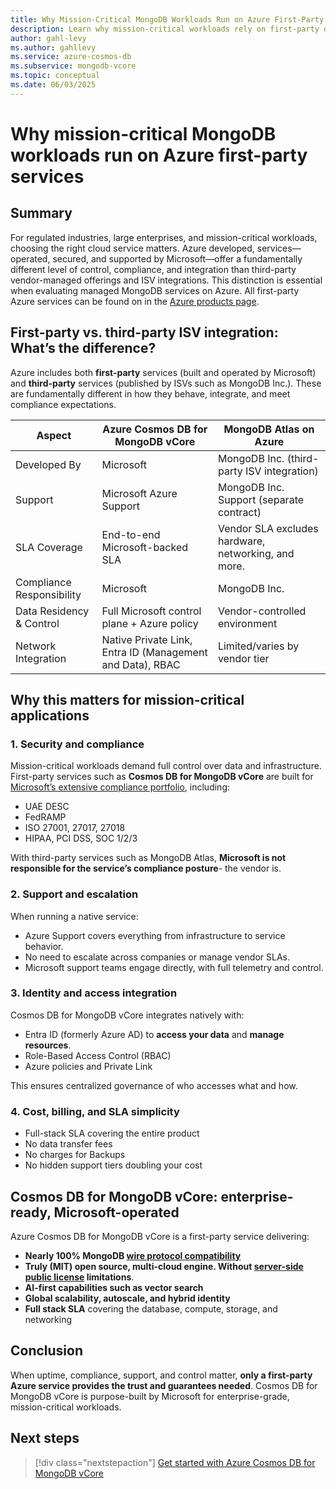 ```yaml
---
title: Why Mission-Critical MongoDB Workloads Run on Azure First-Party Services
description: Learn why mission-critical workloads rely on first-party database services.
author: gahl-levy
ms.author: gahllevy
ms.service: azure-cosmos-db
ms.subservice: mongodb-vcore
ms.topic: conceptual
ms.date: 06/03/2025
---
```


# Why mission-critical MongoDB workloads run on Azure first-party services

## Summary

For regulated industries, large enterprises, and mission-critical workloads, choosing the right cloud service matters. Azure developed, services—operated, secured, and supported by Microsoft—offer a fundamentally different level of control, compliance, and integration than third-party vendor-managed offerings and ISV integrations. This distinction is essential when evaluating managed MongoDB services on Azure. All first-party Azure services can be found on in the [Azure products page](https://azure.microsoft.com/products). 

## First-party vs. third-party ISV integration: What’s the difference?

Azure includes both **first-party** services (built and operated by Microsoft) and **third-party** services (published by ISVs such as MongoDB Inc.). These are fundamentally different in how they behave, integrate, and meet compliance expectations.

| Aspect                     | Azure Cosmos DB for MongoDB vCore             | MongoDB Atlas on Azure                         |
|---------------------------|-----------------------------------------------|------------------------------------------------|
| Developed By               | Microsoft                                     | MongoDB Inc. (third-party ISV integration)                 |
| Support                   | Microsoft Azure Support                       | MongoDB Inc. Support (separate contract)       |
| SLA Coverage              | End-to-end Microsoft-backed SLA                          | Vendor SLA excludes hardware, networking, and more.                           |
| Compliance Responsibility | Microsoft                                     | MongoDB Inc.                                   |
| Data Residency & Control  | Full Microsoft control plane + Azure policy   | Vendor-controlled environment                  |
| Network Integration       | Native Private Link, Entra ID (Management and Data), RBAC           | Limited/varies by vendor tier                  |

## Why this matters for mission-critical applications

### 1. **Security and compliance**

Mission-critical workloads demand full control over data and infrastructure. First-party services such as **Cosmos DB for MongoDB vCore** are built for [Microsoft’s extensive compliance portfolio](https://learn.microsoft.com/azure/compliance/), including:

- UAE DESC
- FedRAMP
- ISO 27001, 27017, 27018
- HIPAA, PCI DSS, SOC 1/2/3

With third-party services such as MongoDB Atlas, **Microsoft is not responsible for the service’s compliance posture**- the vendor is.

### 2. **Support and escalation**

When running a native service:

- Azure Support covers everything from infrastructure to service behavior.
- No need to escalate across companies or manage vendor SLAs.
- Microsoft support teams engage directly, with full telemetry and control.

### 3. **Identity and access integration**

Cosmos DB for MongoDB vCore integrates natively with:

- Entra ID (formerly Azure AD) to **access your data** and **manage resources**. 
- Role-Based Access Control (RBAC)
- Azure policies and Private Link

This ensures centralized governance of who accesses what and how.

### 4. **Cost, billing, and SLA simplicity**

- Full-stack SLA covering the entire product
- No data transfer fees
- No charges for Backups
- No hidden support tiers doubling your cost

## Cosmos DB for MongoDB vCore: enterprise-ready, Microsoft-operated

Azure Cosmos DB for MongoDB vCore is a first-party service delivering:

- **Nearly 100% MongoDB [wire protocol compatibility](./managed-service-compatibility.md)**
- **Truly (MIT) open source, multi-cloud engine. Without [server-side public license](https://en.wikipedia.org/wiki/Server_Side_Public_License) limitations**.
- **AI-first capabilities such as vector search**
- **Global scalability, autoscale, and hybrid identity**
- **Full stack SLA** covering the database, compute, storage, and networking

## Conclusion

When uptime, compliance, support, and control matter, **only a first-party Azure service provides the trust and guarantees needed**. Cosmos DB for MongoDB vCore is purpose-built by Microsoft for enterprise-grade, mission-critical workloads.

## Next steps

> [!div class="nextstepaction"]
> [Get started with Azure Cosmos DB for MongoDB vCore](./quickstart-portal.md)
